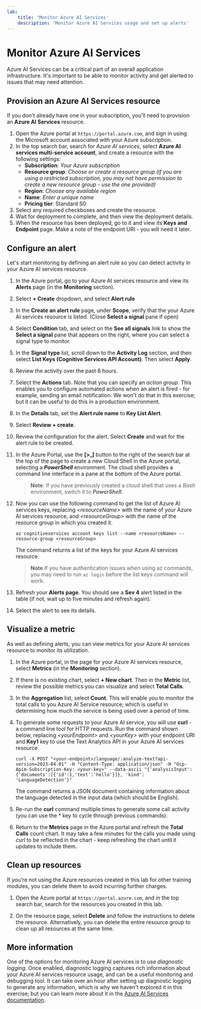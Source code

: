 ```yaml
---
lab:
    title: 'Monitor Azure AI Services'
    description: 'Monitor Azure AI Services usage and set up alerts'
---
```


# Monitor Azure AI Services

Azure AI Services can be a critical part of an overall application infrastructure. It's important to be able to monitor activity and get alerted to issues that may need attention.

## Provision an Azure AI Services resource

If you don't already have one in your subscription, you'll need to provision an **Azure AI Services** resource.

1. Open the Azure portal at `https://portal.azure.com`, and sign in using the Microsoft account associated with your Azure subscription.
2. In the top search bar, search for *Azure AI services*, select **Azure AI services multi-service account**, and create a resource with the following settings:
    - **Subscription**: *Your Azure subscription*
    - **Resource group**: *Choose or create a resource group (if you are using a restricted subscription, you may not have permission to create a new resource group - use the one provided)*
    - **Region**: *Choose any available region*
    - **Name**: *Enter a unique name*
    - **Pricing tier**: Standard S0
3. Select any required checkboxes and create the resource.
4. Wait for deployment to complete, and then view the deployment details.
5. When the resource has been deployed, go to it and view its **Keys and Endpoint** page. Make a note of the endpoint URI - you will need it later.

## Configure an alert

Let's start monitoring by defining an alert rule so you can detect activity in your Azure AI services resource.

1. In the Azure portal, go to your Azure AI services resource and view its **Alerts** page (in the **Monitoring** section).
2. Select **+ Create** dropdown, and select **Alert rule**
3. In the **Create an alert rule** page, under **Scope**, verify that the your Azure AI services resource is listed. (Close **Select a signal** pane if open)
4. Select **Condition** tab, and select on the **See all signals** link to show the **Select a signal** pane that appears on the right, where you can select a signal type to monitor.
5. In the **Signal type** list, scroll down to the **Activity Log** section, and then select **List Keys (Cognitive Services API Account)**. Then select **Apply**.
6. Review the activity over the past 6 hours.
7. Select the **Actions** tab. Note that you can specify an *action group*. This enables you to configure automated actions when an alert is fired - for example, sending an email notification. We won't do that in this exercise; but it can be useful to do this in a production environment.
8. In the **Details** tab, set the **Alert rule name** to **Key List Alert**.
9. Select **Review + create**.
10. Review the configuration for the alert. Select **Create** and wait for the alert rule to be created.
11. In the Azure Portal, use the **[\>_]** button to the right of the search bar at the top of the page to create a new Cloud Shell in the Azure portal, selecting a ***PowerShell*** environment. The cloud shell provides a command line interface in a pane at the bottom of the Azure portal.

    > **Note**: If you have previously created a cloud shell that uses a *Bash* environment, switch it to ***PowerShell***.

12. Now you can use the following command to get the list of Azure AI services keys, replacing *&lt;resourceName&gt;* with the name of your Azure AI services resource, and *&lt;resourceGroup&gt;* with the name of the resource group in which you created it.

    ```
    az cognitiveservices account keys list --name <resourceName> --resource-group <resourceGroup>
    ```

    The command returns a list of the keys for your Azure AI services resource.

    > **Note** If you have authentication issues when using az commands, you may need to run `az login` before the list keys command will work.

13. Refresh your **Alerts page**. You should see a **Sev 4** alert listed in the table (if not, wait up to five minutes and refresh again).
14. Select the alert to see its details.

## Visualize a metric

As well as defining alerts, you can view metrics for your Azure AI services resource to monitor its utilization.

1. In the Azure portal, in the page for your Azure AI services resource, select **Metrics** (in the **Monitoring** section).
1. If there is no existing chart, select **+ New chart**. Then in the **Metric** list, review the possible metrics you can visualize and select **Total Calls**.
1. In the **Aggregation** list, select **Count**.  This will enable you to monitor the total calls to you Azure AI Service resource; which is useful in determining how much the service is being used over a period of time.
1. To generate some requests to your Azure AI service, you will use **curl** - a command line tool for HTTP requests. Run the command shown below, replacing *&lt;yourEndpoint&gt;* and *&lt;yourKey&gt;* with your endpoint URI and **Key1** key to use the Text Analytics API in your Azure AI services resource.

    ```
    curl -X POST "<your-endpoint>/language/:analyze-text?api-version=2023-04-01" -H "Content-Type: application/json" -H "Ocp-Apim-Subscription-Key: <your-key>" --data-ascii "{'analysisInput':{'documents':[{'id':1,'text':'hello'}]}, 'kind': 'LanguageDetection'}"
    ```

    The command returns a JSON document containing information about the language detected in the input data (which should be English).

1. Re-run the **curl** command multiple times to generate some call activity (you can use the **^** key to cycle through previous commands).
1. Return to the **Metrics** page in the Azure portal and refresh the **Total Calls** count chart. It may take a few minutes for the calls you made using *curl* to be reflected in the chart - keep refreshing the chart until it updates to include them.

## Clean up resources

If you're not using the Azure resources created in this lab for other training modules, you can delete them to avoid incurring further charges.

1. Open the Azure portal at `https://portal.azure.com`, and in the top search bar, search for the resources you created in this lab.

2. On the resource page, select **Delete** and follow the instructions to delete the resource. Alternatively, you can delete the entire resource group to clean up all resources at the same time.

## More information

One of the options for monitoring Azure AI services is to use *diagnostic logging*. Once enabled, diagnostic logging captures rich information about your Azure AI services resource usage, and can be a useful monitoring and debugging tool. It can take over an hour after setting up diagnostic logging to generate any information, which is why we haven't explored it in this exercise; but you can learn more about it in the [Azure AI Services documentation](https://docs.microsoft.com/azure/ai-services/diagnostic-logging).
